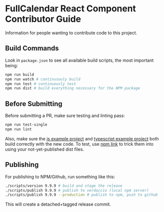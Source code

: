 
# FullCalendar React Component Contributor Guide

Information for people wanting to contribute code to this project.


## Build Commands

Look in `package.json` to see all available build scripts, the most important being:

```bash
npm run build
npm run watch # continusouly build
npm run test # continuously test
npm run dist # build everything necessary for the NPM package
```

## Before Submitting

Before submitting a PR, make sure testing and linting pass:

```bash
npm run test-single
npm run lint
```

Also, make sure the [js example project] and [typescript example project] both build correctly with the new code. To test, use [npm link] to trick them into using your not-yet-published dist files.


## Publishing

For publishing to NPM/Github, run something like this:

```bash
./scripts/version 9.9.9 # build and stage the release
./scripts/publish 9.9.9 # publish to verdaccio (local npm server)
./scripts/publish 9.9.9 --production # publish to npm, push to github
```

This will create a detached+tagged release commit.


[js example project]: https://github.com/fullcalendar/fullcalendar-example-projects/tree/master/react
[typescript example project]: https://github.com/fullcalendar/fullcalendar-example-projects/tree/master/react-typescript
[npm link]: https://docs.npmjs.com/cli/link.html
